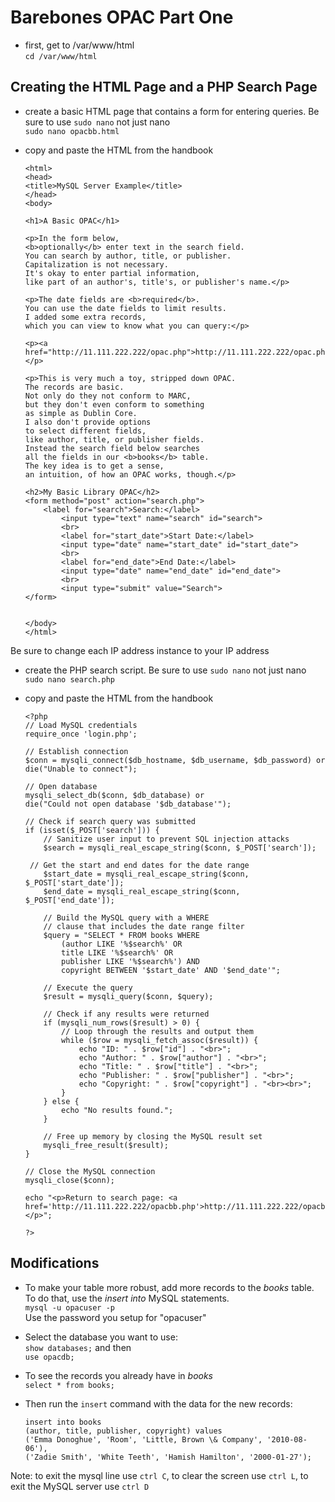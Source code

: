# Barebones OPAC Part One 

- first, get to /var/www/html  
	`cd /var/www/html`   

## Creating the HTML Page and a PHP Search Page  

- create a basic HTML page that contains a form for entering queries. Be sure to use `sudo nano` not just nano    
	`sudo nano opacbb.html`  
- copy and paste the HTML from the handbook  
	
	```
	<html>
	<head>
	<title>MySQL Server Example</title>
	</head>
	<body>

	<h1>A Basic OPAC</h1>

	<p>In the form below,
	<b>optionally</b> enter text in the search field.
	You can search by author, title, or publisher.
	Capitalization is not necessary.
	It's okay to enter partial information,
	like part of an author's, title's, or publisher's name.</p>

	<p>The date fields are <b>required</b>.
	You can use the date fields to limit results.
	I added some extra records,
	which you can view to know what you can query:</p>

	<p><a href="http://11.111.222.222/opac.php">http://11.111.222.222/opac.php</a></p>

	<p>This is very much a toy, stripped down OPAC.
	The records are basic.
	Not only do they not conform to MARC,
	but they don't even conform to something
	as simple as Dublin Core.
	I also don't provide options
	to select different fields,
	like author, title, or publisher fields.
	Instead the search field below searches
	all the fields in our <b>books</b> table.
	The key idea is to get a sense,
	an intuition, of how an OPAC works, though.</p>

	<h2>My Basic Library OPAC</h2>
	<form method="post" action="search.php">
	    <label for="search">Search:</label>
    	    <input type="text" name="search" id="search">
    	    <br>
    	    <label for="start_date">Start Date:</label>
    	    <input type="date" name="start_date" id="start_date">
    	    <br>
    	    <label for="end_date">End Date:</label>
    	    <input type="date" name="end_date" id="end_date">
    	    <br>
    	    <input type="submit" value="Search">
	</form>


	</body>
	</html>
	```  

Be sure to change each IP address instance to your IP address  

- create the PHP search script. Be sure to use `sudo nano` not just nano    
	`sudo nano search.php`  
- copy and paste the HTML from the handbook  
	
	```
	<?php
	// Load MySQL credentials
	require_once 'login.php';

	// Establish connection
	$conn = mysqli_connect($db_hostname, $db_username, $db_password) or
  	die("Unable to connect");

	// Open database
	mysqli_select_db($conn, $db_database) or
  	die("Could not open database '$db_database'");

	// Check if search query was submitted
	if (isset($_POST['search'])) {
    	// Sanitize user input to prevent SQL injection attacks
    	$search = mysqli_real_escape_string($conn, $_POST['search']);

	 // Get the start and end dates for the date range
    	$start_date = mysqli_real_escape_string($conn, $_POST['start_date']);
    	$end_date = mysqli_real_escape_string($conn, $_POST['end_date']);

	    // Build the MySQL query with a WHERE
	    // clause that includes the date range filter
	    $query = "SELECT * FROM books WHERE
        	(author LIKE '%$search%' OR
        	title LIKE '%$search%' OR
        	publisher LIKE '%$search%') AND
        	copyright BETWEEN '$start_date' AND '$end_date'";

	    // Execute the query
	    $result = mysqli_query($conn, $query);
	
	    // Check if any results were returned
	    if (mysqli_num_rows($result) > 0) {
	        // Loop through the results and output them
	        while ($row = mysqli_fetch_assoc($result)) {
	            echo "ID: " . $row["id"] . "<br>";
	            echo "Author: " . $row["author"] . "<br>";
	            echo "Title: " . $row["title"] . "<br>";
	            echo "Publisher: " . $row["publisher"] . "<br>";
	            echo "Copyright: " . $row["copyright"] . "<br><br>";
	        }
	    } else {
	        echo "No results found.";
	    }

	    // Free up memory by closing the MySQL result set
	    mysqli_free_result($result);
	}

	// Close the MySQL connection
	mysqli_close($conn);

	echo "<p>Return to search page: <a href='http://11.111.222.222/opacbb.php'>http://11.111.222.222/opacbb.php</a></p>";

	?>
	```  

## Modifications

- To make your table more robust, add more records to the *books* table. To do that, use the *insert into* MySQL statements.  
	`mysql -u opacuser -p`  
	Use the password you setup for "opacuser"  

- Select the database you want to use:  
	`show databases;` and then  
	`use opacdb;`  

- To see the records you already have in *books*  
	`select * from books;`  	
 
- Then run the `insert` command with the data for the new records:  
	```  
	insert into books  
	(author, title, publisher, copyright) values  
	('Emma Donoghue', 'Room', 'Little, Brown \& Company', '2010-08-06'),  
	('Zadie Smith', 'White Teeth', 'Hamish Hamilton', '2000-01-27');  
	```  

Note: to exit the mysql line use `ctrl C`, to clear the screen use `ctrl L`, to exit the MySQL server use `ctrl D`  


